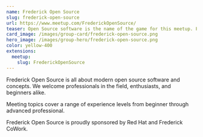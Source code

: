 ```yaml
---
name: Frederick Open Source
slug: frederick-open-source
url: https://www.meetup.com/FrederickOpenSource/
teaser: Open Source software is the name of the game for this meetup. Formerly known as KeyLUG (Linux User Group), Frederick Open Source explores exciting new and free software projects.
card_image: /images/group-card/frederick-open-source.png
hero_image: /images/group-hero/frederick-open-source.png
color: yellow-400
extensions:
  meetup:
    slug: FrederickOpenSource
---
```

Frederick Open Source is all about modern open source software and concepts. We welcome professionals in the field, enthusiasts, and beginners alike.

Meeting topics cover a range of experience levels from beginner through advanced professional.

Frederick Open Source is proudly sponsored by Red Hat and Frederick CoWork.
